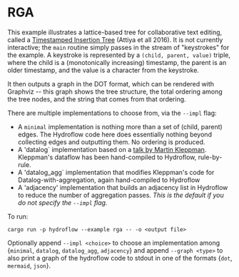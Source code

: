 # RGA 
This example illustrates a lattice-based tree for collaborative text editing, called a [Timestamped Insertion Tree](https://software.imdea.org/papers/2021-attiya-tcs.pdf) (Attiya et all 2016). It is not currently interactive; the `main` routine simply passes in the stream of "keystrokes" for the example. A keystroke is represented by a `(child, parent, value)` triple, where the child is a (monotonically increasing) timestamp, the parent is an older timestamp, and the value is a character from the keystroke.

It then outputs a graph in the DOT format, which can be rendered with Graphviz -- this graph shows the tree structure, the total ordering among the tree nodes, and the string that comes from that ordering.

There are multiple implementations to choose from, via the `--impl` flag:
- A `minimal` implementation is nothing more than a set of (child, parent) edges. The Hydroflow code here does essentially nothing beyond collecting edges and outputting them. No ordering is produced.
- A 'datalog` implementation based on a [talk by Martin Kleppman](https://speakerdeck.com/ept/data-structures-as-queries-expressing-crdts-using-datalog). Kleppman's dataflow has been hand-compiled to Hydroflow, rule-by-rule.
- A 'datalog_agg` implementation that modifies Kleppman's code for Datalog-with-aggregation, again hand-compiled to Hydroflow
- A 'adjacency' implementation that builds an adjacency list in Hydroflow to reduce the number of aggregation passes. *This is the default if you do not specify the `--impl` flag.*

To run:
```
cargo run -p hydroflow --example rga -- -o <output file>
```
Optionally append `--impl <choice>` to choose an implementation among {`minimal`, `datalog`, `datalog_agg`, `adjacency`}
and append `--graph <type>` to also print a graph of the hydroflow code to stdout in one of the formats {`dot`, `mermaid`, `json`}.
